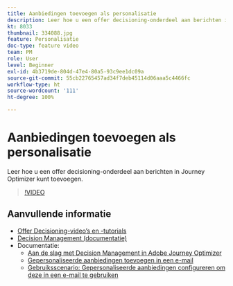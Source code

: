 ```yaml
---
title: Aanbiedingen toevoegen als personalisatie
description: Leer hoe u een offer decisioning-onderdeel aan berichten in Journey Optimizer kunt toevoegen.
kt: 8033
thumbnail: 334088.jpg
feature: Personalisatie
doc-type: feature video
team: PM
role: User
level: Beginner
exl-id: 4b3719de-804d-47e4-80a5-93c9ee1dc09a
source-git-commit: 55cb22765457ad34f7deb45114d06aaa5c4466fc
workflow-type: ht
source-wordcount: '111'
ht-degree: 100%

---
```


# Aanbiedingen toevoegen als personalisatie

Leer hoe u een offer decisioning-onderdeel aan berichten in Journey Optimizer kunt toevoegen.

>[!VIDEO](https://video.tv.adobe.com/v/334088?quality=12)

## Aanvullende informatie

* [Offer Decisioning-video’s en -tutorials](https://experienceleague.adobe.com/docs/offer-decisioning-learn/tutorials/overview.html?lang=nl)
* [Decision Management (documentatie)](https://experienceleague.adobe.com/docs/journey-optimizer/using/offer-decisioniong/get-started/starting-offer-decisioning.html?lang=nl)
* Documentatie:
   * [Aan de slag met Decision Management in Adobe Journey Optimizer](https://experienceleague.adobe.com/docs/journey-optimizer/using/offer-decisioniong/get-started/starting-offer-decisioning.html?lang=nl)
   * [Gepersonaliseerde aanbiedingen toevoegen in een e-mail](https://experienceleague.adobe.com/docs/journey-optimizer/using/create-messages/deliver-personalized-offers.html?lang=nl)
   * [Gebruiksscenario: Gepersonaliseerde aanbiedingen configureren om deze in een e-mail te gebruiken](https://experienceleague.adobe.com/docs/journey-optimizer/using/offer-decisioniong/get-started/offers-e2e.html?lang=nl)
